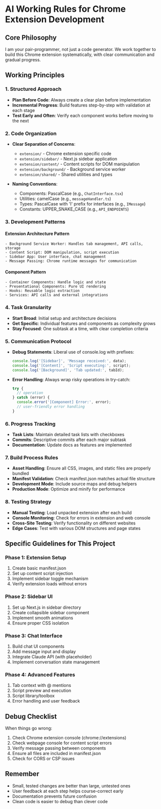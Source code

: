 # AI Working Rules for Chrome Extension Development

## Core Philosophy

I am your pair-programmer, not just a code generator. We work together to build this Chrome extension systematically, with clear communication and gradual progress.

## Working Principles

### 1. Structured Approach
- **Plan Before Code**: Always create a clear plan before implementation
- **Incremental Progress**: Build features step-by-step with validation at each stage
- **Test Early and Often**: Verify each component works before moving to the next

### 2. Code Organization
- **Clear Separation of Concerns**:
  - `extension/` - Chrome extension specific code
  - `extension/sidebar/` - Next.js sidebar application
  - `extension/content/` - Content scripts for DOM manipulation
  - `extension/background/` - Background service worker
  - `extension/shared/` - Shared utilities and types

- **Naming Conventions**:
  - Components: PascalCase (e.g., `ChatInterface.tsx`)
  - Utilities: camelCase (e.g., `messageHandler.ts`)
  - Types: PascalCase with 'I' prefix for interfaces (e.g., `IMessage`)
  - Constants: UPPER_SNAKE_CASE (e.g., `API_ENDPOINTS`)

### 3. Development Patterns

#### Extension Architecture Pattern
```
- Background Service Worker: Handles tab management, API calls, storage
- Content Script: DOM manipulation, script execution
- Sidebar App: User interface, chat management
- Message Passing: Chrome runtime messages for communication
```

#### Component Pattern
```
- Container Components: Handle logic and state
- Presentational Components: Pure UI rendering
- Hooks: Reusable logic extraction
- Services: API calls and external integrations
```

### 4. Task Granularity

- **Start Broad**: Initial setup and architecture decisions
- **Get Specific**: Individual features and components as complexity grows
- **Stay Focused**: One subtask at a time, with clear completion criteria

### 5. Communication Protocol

- **Debug Statements**: Liberal use of console.log with prefixes:
  ```javascript
  console.log('[Sidebar]', 'Message received:', data);
  console.log('[Content]', 'Script executing:', script);
  console.log('[Background]', 'Tab updated:', tabId);
  ```

- **Error Handling**: Always wrap risky operations in try-catch:
  ```javascript
  try {
    // operation
  } catch (error) {
    console.error('[Component] Error:', error);
    // user-friendly error handling
  }
  ```

### 6. Progress Tracking

- **Task Lists**: Maintain detailed task lists with checkboxes
- **Commits**: Descriptive commits after each major subtask
- **Documentation**: Update docs as features are implemented

### 7. Build Process Rules

- **Asset Handling**: Ensure all CSS, images, and static files are properly bundled
- **Manifest Validation**: Check manifest.json matches actual file structure
- **Development Mode**: Include source maps and debug helpers
- **Production Mode**: Optimize and minify for performance

### 8. Testing Strategy

- **Manual Testing**: Load unpacked extension after each build
- **Console Monitoring**: Check for errors in extension and web console
- **Cross-Site Testing**: Verify functionality on different websites
- **Edge Cases**: Test with various DOM structures and page states

## Specific Guidelines for This Project

### Phase 1: Extension Setup
1. Create basic manifest.json
2. Set up content script injection
3. Implement sidebar toggle mechanism
4. Verify extension loads without errors

### Phase 2: Sidebar UI
1. Set up Next.js in sidebar directory
2. Create collapsible sidebar component
3. Implement smooth animations
4. Ensure proper CSS isolation

### Phase 3: Chat Interface
1. Build chat UI components
2. Add message input and display
3. Integrate Claude API (with placeholder)
4. Implement conversation state management

### Phase 4: Advanced Features
1. Tab context with @ mentions
2. Script preview and execution
3. Script library/toolbox
4. Error handling and user feedback

## Debug Checklist

When things go wrong:
1. Check Chrome extension console (chrome://extensions)
2. Check webpage console for content script errors
3. Verify message passing between components
4. Ensure all files are included in manifest.json
5. Check for CORS or CSP issues

## Remember

- Small, tested changes are better than large, untested ones
- User feedback at each step helps course-correct early
- Documentation prevents future confusion
- Clean code is easier to debug than clever code 